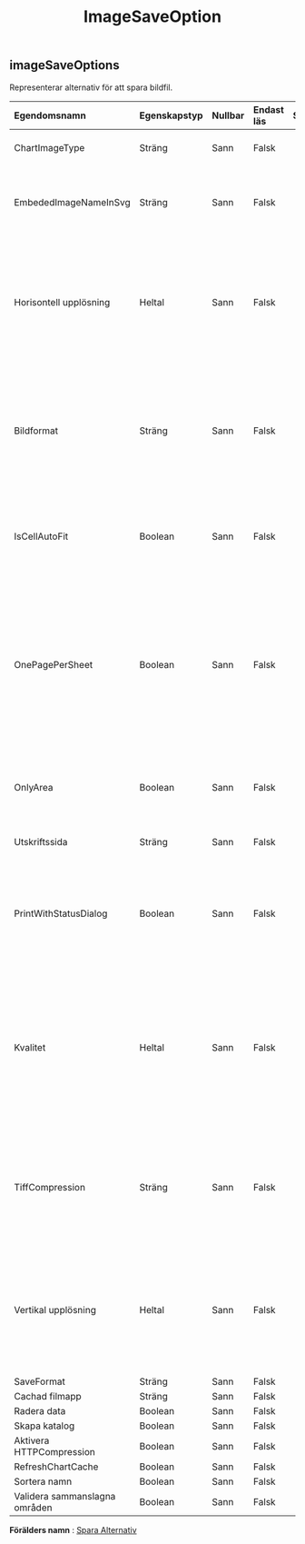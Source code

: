 ﻿---
title: ImageSaveOption
second_title: Aspose.Cells Cloud Documen
type: docs
url: /sv/specification/model/imagesaveoptions/
description: "Aspose.Cells Molnmodellspecifikation: ImageSaveOptions. Hantera enkelt Excel och andra kalkylarksdokument med funktioner som att öppna, generera, redigera, dela, slå samman, jämföra och konvertera"
kwords: Excel, Office, Kalkylblad, Cloud REST API, ImageSaveOptions
weight: 50
---
## **imageSaveOptions**

 Representerar alternativ för att spara bildfil.

| Egendomsnamn| Egenskapstyp| Nullbar| Endast läs| Standardvärde| Beskrivning|
|:- |:- |:- |:- |:- |:- |
| ChartImageType| Sträng| Sann| Falsk|| Ange diagrambildstyp vid konvertering.|
| EmbededImageNameInSvg| Sträng| Sann| Falsk|| Ange filnamnet på den inbäddade bilden i svg. Detta bör vara fullständig sökväg med katalog som "c:\\xpsEmbeded"|
| Horisontell upplösning| Heltal| Sann| Falsk|| Hämtar eller ställer in den horisontella upplösningen för genererade bilder, i punkter per tum. Tillämpar genererande bildmetoden förutom bilder i Emf-format. Standardvärdet är 96.|
| Bildformat| Sträng| Sann| Falsk|| Hämtar eller ställer in formatet för de genererade bilderna. Använd inte metoden som returnerar ett Bitmap-objekt. Standardvärdet är ImageFormat.Bmp. Använd inte metoden som returnerar ett Bitmap-objekt.|
| IsCellAutoFit| Boolean| Sann| Falsk|| Indikerar om bredden och höjden på cellerna automatiskt anpassas efter cellvärde. Standardvärdet är falskt.|
| OnePagePerSheet| Boolean| Sann| Falsk||Om OnePagePerSheet är sant , kommer allt innehåll på ett ark endast att matas ut till en sida som resultat. Pappersstorleken för sidinställningarna kommer att vara ogiltig och de andra inställningarna för sidinställningarna kommer fortfarande att gälla.|
| OnlyArea| Boolean| Sann| Falsk|| Om den här egenskapen är sann kommer endast Area att matas ut och ingen skala kommer att träda i kraft.|
| Utskriftssida| Sträng| Sann| Falsk|| Indikerar vilka sidor som inte kommer att skrivas ut.|
| PrintWithStatusDialog| Boolean| Sann| Falsk|| Om PrintWithStatusDialog = true , kommer det att finnas en dialogruta som visar aktuell utskriftsstatus. annars visas ingen sådan dialog.|
| Kvalitet| Heltal| Sann| Falsk|| Hämtar eller ställer in ett värde som bestämmer kvaliteten på de genererade bilderna som endast gäller när sidor sparas i Jpeg-format. Har endast effekt när du sparar till JPEG. Värdet måste vara mellan 0 och 100. Standardvärdet är 100.|
| TiffCompression| Sträng| Sann| Falsk|| Hämtar eller ställer in typen av komprimering så att den endast tillämpas när sidor sparas i Tiff-formatet. Har endast effekt när du sparar till TIFF. Standardvärdet är Lzw.|
| Vertikal upplösning| Heltal| Sann| Falsk||Hämtar eller ställer in den vertikala upplösningen för genererade bilder, i punkter per tum. Tillämpar genererande bildmetod förutom EMF-formatbild. Standardvärdet är 96.|
| SaveFormat| Sträng| Sann| Falsk|||
| Cachad filmapp| Sträng| Sann| Falsk|||
| Radera data| Boolean| Sann| Falsk|||
| Skapa katalog| Boolean| Sann| Falsk|||
| Aktivera HTTPCompression| Boolean| Sann| Falsk|||
| RefreshChartCache| Boolean| Sann| Falsk|||
| Sortera namn| Boolean| Sann| Falsk|||
| Validera sammanslagna områden| Boolean| Sann| Falsk|||

**Förälders namn** : [Spara Alternativ](/specification/model/saveoptions)

